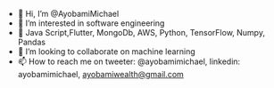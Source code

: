 - 👋 Hi, I’m @AyobamiMichael
- 👀 I’m interested in software engineering
- 🌱 Java Script,Flutter, MongoDb, AWS, Python, TensorFlow, Numpy, Pandas
- 💞️ I’m looking to collaborate on machine learning
- 📫 How to reach me on tweeter: @ayobamimichael, linkedin: ayobamimichael, ayobamiwealth@gmail.com

<!---
AyobamiMichael/AyobamiMichael is a ✨ special ✨ repository because its `README.md` (this file) appears on your GitHub profile.
You can click the Preview link to take a look at your changes.
--->
